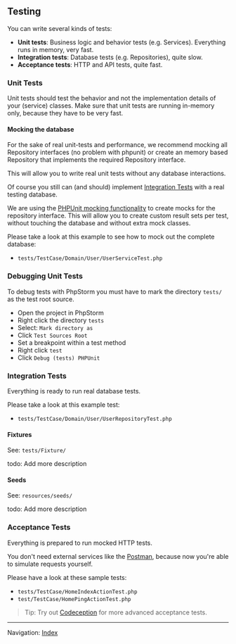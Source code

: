 ## Testing

You can write several kinds of tests:

* **Unit tests**: Business logic and behavior tests (e.g. Services). Everything runs in memory, very fast.
* **Integration tests**: Database tests (e.g. Repositories), quite slow.
* **Acceptance tests**: HTTP and API tests, quite fast.

### Unit Tests

Unit tests should test the behavior and not the implementation details of your (service) classes.
Make sure that unit tests are running in-memory only, because they have to be very fast. 

#### Mocking the database

For the sake of real unit-tests and performance, we recommend mocking all Repository interfaces 
(no problem with phpunit) or create an memory based Repository that implements the
required Repository interface.

This will allow you to write real unit tests without any database interactions. 

Of course you still can (and should) implement [Integration Tests](#integration-tests) 
with a real testing database.

We are using the [PHPUnit mocking functionality](https://phpunit.de/manual/current/en/test-doubles.html)
to create mocks for the repository interface. This will allow you to create custom result sets per test,
without touching the database and without extra mock classes.

Please take a look at this example to see how to mock out the complete database:

* `tests/TestCase/Domain/User/UserServiceTest.php`

### Debugging Unit Tests

To debug tests with PhpStorm you must have to mark the directory `tests/` 
as the test root source.

* Open the project in PhpStorm
* Right click the directory `tests` 
* Select: `Mark directory as`
* Click `Test Sources Root`
* Set a breakpoint within a test method
* Right click `test`
* Click `Debug (tests) PHPUnit`

### Integration Tests

Everything is ready to run real database tests.

Please take a look at this example test:

* `tests/TestCase/Domain/User/UserRepositoryTest.php`

#### Fixtures

See: `tests/Fixture/`

todo: Add more description

#### Seeds

See: `resources/seeds/`

todo: Add more description

### Acceptance Tests

Everything is prepared to run mocked HTTP tests. 

You don't need external services like the [Postman](https://www.getpostman.com/), 
because now you're able to simulate requests yourself.

Please have a look at these sample tests:

* `tests/TestCase/HomeIndexActionTest.php`
* `test/TestCase/HomePingActionTest.php`

> Tip: Try out [Codeception](https://codeception.com/) for more advanced acceptance tests.

<hr>

Navigation: [Index](readme.md)

